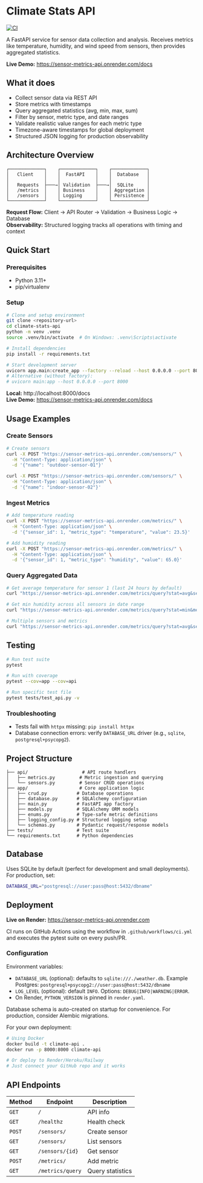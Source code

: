 # Climate Stats API

[![CI](https://github.com/onchainlabs1/sensor-metrics-api/actions/workflows/ci.yml/badge.svg)](https://github.com/onchainlabs1/sensor-metrics-api/actions/workflows/ci.yml)

A FastAPI service for sensor data collection and analysis. Receives metrics like temperature, humidity, and wind speed from sensors, then provides aggregated statistics.

**Live Demo:** https://sensor-metrics-api.onrender.com/docs

## What it does

- Collect sensor data via REST API
- Store metrics with timestamps
- Query aggregated statistics (avg, min, max, sum)
- Filter by sensor, metric type, and date ranges
- Validate realistic value ranges for each metric type
- Timezone-aware timestamps for global deployment
- Structured JSON logging for production observability


## Architecture Overview

```
┌─────────────┐    ┌─────────────┐    ┌─────────────┐
│   Client    │    │  FastAPI    │    │  Database   │
│             │    │             │    │             │
│   Requests  ├───→│ Validation  ├───→│  SQLite     │
│   /metrics  │    │ Business    │    │ Aggregation │
│   /sensors  │    │ Logging     │    │ Persistence │
└─────────────┘    └─────────────┘    └─────────────┘
```

**Request Flow:** Client → API Router → Validation → Business Logic → Database  
**Observability:** Structured logging tracks all operations with timing and context
## Quick Start

### Prerequisites
- Python 3.11+
- pip/virtualenv

### Setup
```bash
# Clone and setup environment
git clone <repository-url>
cd climate-stats-api
python -m venv .venv
source .venv/bin/activate  # On Windows: .venv\Scripts\activate

# Install dependencies
pip install -r requirements.txt

# Start development server
uvicorn app.main:create_app --factory --reload --host 0.0.0.0 --port 8000
# Alternative (without factory):
# uvicorn main:app --host 0.0.0.0 --port 8000
```

**Local:** http://localhost:8000/docs  
**Live Demo:** https://sensor-metrics-api.onrender.com/docs

## Usage Examples

### Create Sensors
```bash
# Create sensors
curl -X POST "https://sensor-metrics-api.onrender.com/sensors/" \
  -H "Content-Type: application/json" \
  -d '{"name": "outdoor-sensor-01"}'

curl -X POST "https://sensor-metrics-api.onrender.com/sensors/" \
  -H "Content-Type: application/json" \
  -d '{"name": "indoor-sensor-02"}'
```

### Ingest Metrics
```bash
# Add temperature reading
curl -X POST "https://sensor-metrics-api.onrender.com/metrics/" \
  -H "Content-Type: application/json" \
  -d '{"sensor_id": 1, "metric_type": "temperature", "value": 23.5}'

# Add humidity reading
curl -X POST "https://sensor-metrics-api.onrender.com/metrics/" \
  -H "Content-Type: application/json" \
  -d '{"sensor_id": 1, "metric_type": "humidity", "value": 65.0}'
```

### Query Aggregated Data
```bash
# Get average temperature for sensor 1 (last 24 hours by default)
curl "https://sensor-metrics-api.onrender.com/metrics/query?stat=avg&sensors=1&metrics=temperature"

# Get min humidity across all sensors in date range
curl "https://sensor-metrics-api.onrender.com/metrics/query?stat=min&metrics=humidity&start=2024-01-01T00:00:00Z&end=2024-01-31T23:59:59Z"

# Multiple sensors and metrics
curl "https://sensor-metrics-api.onrender.com/metrics/query?stat=avg&sensors=1,2&metrics=temperature&metrics=humidity"
```

## Testing

```bash
# Run test suite
pytest

# Run with coverage
pytest --cov=app --cov=api

# Run specific test file
pytest tests/test_api.py -v
```

### Troubleshooting

- Tests fail with `httpx` missing: `pip install httpx`
- Database connection errors: verify `DATABASE_URL` driver (e.g., `sqlite`, `postgresql+psycopg2`).

## Project Structure

```
├── api/                    # API route handlers
│   ├── metrics.py         # Metric ingestion and querying
│   └── sensors.py         # Sensor CRUD operations
├── app/                   # Core application logic
│   ├── crud.py           # Database operations
│   ├── database.py       # SQLAlchemy configuration
│   ├── main.py           # FastAPI app factory
│   ├── models.py         # SQLAlchemy ORM models
│   ├── enums.py          # Type-safe metric definitions
│   ├── logging_config.py # Structured logging setup
│   └── schemas.py        # Pydantic request/response models
├── tests/                # Test suite
└── requirements.txt      # Python dependencies
```

## Database

Uses SQLite by default (perfect for development and small deployments). For production, set:

```bash
DATABASE_URL="postgresql://user:pass@host:5432/dbname"
```

## Deployment

**Live on Render:** https://sensor-metrics-api.onrender.com

CI runs on GitHub Actions using the workflow in `.github/workflows/ci.yml` and executes the pytest suite on every push/PR.

### Configuration

Environment variables:

- `DATABASE_URL` (optional): defaults to `sqlite:///./weather.db`. Example Postgres: `postgresql+psycopg2://user:pass@host:5432/dbname`
- `LOG_LEVEL` (optional): default `INFO`. Options: `DEBUG|INFO|WARNING|ERROR`.
- On Render, `PYTHON_VERSION` is pinned in `render.yaml`.

Database schema is auto-created on startup for convenience. For production, consider Alembic migrations.

For your own deployment:

```bash
# Using Docker
docker build -t climate-api .
docker run -p 8000:8000 climate-api

# Or deploy to Render/Heroku/Railway
# Just connect your GitHub repo and it works
```

## API Endpoints

| Method | Endpoint | Description |
|--------|----------|-------------|
| `GET` | `/` | API info |
| `GET` | `/healthz` | Health check |
| `POST` | `/sensors/` | Create sensor |
| `GET` | `/sensors/` | List sensors |
| `GET` | `/sensors/{id}` | Get sensor |
| `POST` | `/metrics/` | Add metric |
| `GET` | `/metrics/query` | Query statistics |